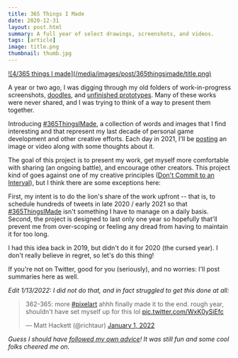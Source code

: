 ```yaml
---
title: 365 Things I Made
date: 2020-12-31
layout: post.html
summary: A full year of select drawings, screenshots, and videos.
tags: [article]
image: title.png
thumbnail: thumb.jpg
---
```


<div>
  <a href="https://twitter.com/richtaur">
    ![4/365 things I made](/media/images/post/365thingsimade/title.png)
  </a>
</div>

A year or two ago, I was digging through my old folders of work-in-progress screenshots, [doodles][doodles], and [unfinished prototypes][prototypes].
Many of these works were never shared, and I was trying to think of a way to present them together.

Introducing [#365ThingsIMade][1], a collection of words and images that I find interesting and that represent my last decade of personal game development and other creative efforts. Each day in 2021, I'll be [posting][2] an image or video along with some thoughts about it.

The goal of this project is to present my work, get myself more comfortable with sharing (an ongoing battle), and encourage other creators.
This project kind of goes against one of my creative principles ([Don't Commit to an Interval][3]), but I think there are some exceptions here:

First, my intent is to do the lion's share of the work upfront -- that is, to schedule hundreds of tweets in late 2020 / early 2021 so that [#365ThingsIMade][1] isn't something I have to manage on a daily basis.
Second, the project is designed to last only one year so hopefully that'll prevent me from over-scoping or feeling any dread from having to maintain it for too long.

I had this idea back in 2019, but didn't do it for 2020 (the cursed year).
I don't really believe in regret, so let's do this thing!

If you're not on Twitter, good for you (seriously), and no worries: I'll post summaries here as well.

*Edit 1/13/2022: I did not do that, and in fact struggled to get this done at all:*

<blockquote class="twitter-tweet"><p lang="en" dir="ltr">362-365: more <a href="https://twitter.com/hashtag/pixelart?src=hash&amp;ref_src=twsrc%5Etfw">#pixelart</a> ahhh finally made it to the end. rough year, shouldn&#39;t have set myself up for this lol <a href="https://t.co/WxK0ySiEfc">pic.twitter.com/WxK0ySiEfc</a></p>&mdash; Matt Hackett (@richtaur) <a href="https://twitter.com/richtaur/status/1477072076066414594?ref_src=twsrc%5Etfw">January 1, 2022</a></blockquote> <script async src="https://platform.twitter.com/widgets.js" charset="utf-8"></script>

*Guess I should have [followed my own advice][3]! It was still fun and some cool folks cheered me on.*

[doodles]: /post/late-night-doodle-2/
[prototypes]: /post/tavern-sim/
[1]: https://twitter.com/hashtag/365ThingsIMade
[2]: https://twitter.com/richtaur
[3]: /post/no-interval/
